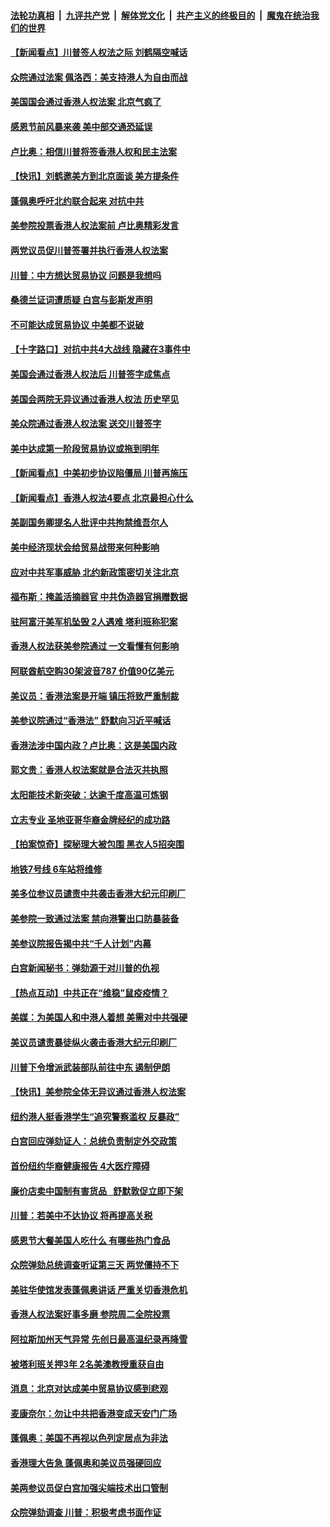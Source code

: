 ####  [法轮功真相](../../../../basic/blob/master/README.md?t=11220401) &nbsp;|&nbsp; [九评共产党](../../../../9ping.md/blob/master/README.md?t=11220401) &nbsp;|&nbsp; [解体党文化](../../../../jtdwh.md/blob/master/README.md?t=11220401)  &nbsp;|&nbsp; [共产主义的终极目的](../../../../gczydzjmd.md/blob/master/README.md?t=11220401) &nbsp;|&nbsp; [魔鬼在统治我们的世界](../../../../mgztzwmdsj.md/blob/master/README.md?t=11220401) 

#### [【新闻看点】川普签人权法之际 刘鹤隔空喊话](../pages/nsc412/n11672050.md?t=11220401) 

#### [众院通过法案 佩洛西：美支持港人为自由而战](../pages/nsc412/n11671835.md?t=11220401) 

#### [美国国会通过香港人权法案 北京气疯了](../pages/nsc412/n11671995.md?t=11220401) 

#### [感恩节前风暴来袭 美中部交通恐延误](../pages/nsc412/n11671782.md?t=11220401) 

#### [卢比奥：相信川普将签香港人权和民主法案](../pages/nsc412/n11671914.md?t=11220401) 

#### [【快讯】刘鹤邀美方到北京面谈 美方提条件](../pages/nsc412/n11671390.md?t=11220401) 

#### [蓬佩奥呼吁北约联合起来 对抗中共](../pages/nsc412/n11671222.md?t=11220401) 

#### [美参院投票香港人权法案前 卢比奥精彩发言](../pages/nsc412/n11670525.md?t=11220401) 

#### [两党议员促川普签署并执行香港人权法案](../pages/nsc412/n11670326.md?t=11220401) 

#### [川普：中方想达贸易协议 问题是我想吗](../pages/nsc412/n11669724.md?t=11220401) 

#### [桑德兰证词遭质疑 白宫与彭斯发声明](../pages/nsc412/n11669929.md?t=11220401) 

#### [不可能达成贸易协议 中美都不说破](../pages/nsc412/n11670001.md?t=11220401) 

#### [【十字路口】对抗中共4大战线 隐藏在3事件中](../pages/nsc412/n11660535.md?t=11220401) 

#### [美国会通过香港人权法后 川普签字成焦点](../pages/nsc412/n11669757.md?t=11220401) 

#### [美国会两院无异议通过香港人权法 历史罕见](../pages/nsc412/n11669669.md?t=11220401) 

#### [美众院通过香港人权法案 送交川普签字](../pages/nsc412/n11669636.md?t=11220401) 

#### [美中达成第一阶段贸易协议或拖到明年](../pages/nsc412/n11669887.md?t=11220401) 

#### [【新闻看点】中美初步协议陷僵局 川普再施压](../pages/nsc412/n11669475.md?t=11220401) 

#### [【新闻看点】香港人权法4要点 北京最担心什么](../pages/nsc412/n11669474.md?t=11220401) 

#### [美副国务卿提名人批评中共拘禁维吾尔人](../pages/nsc412/n11669629.md?t=11220401) 

#### [美中经济现状会给贸易战带来何种影响](../pages/nsc412/n11669699.md?t=11220401) 

#### [应对中共军事威胁 北约新政策密切关注北京](../pages/nsc412/n11669383.md?t=11220401) 

#### [福布斯：掩盖活摘器官 中共伪造器官捐赠数据](../pages/nsc412/n11669316.md?t=11220401) 

#### [驻阿富汗美军机坠毁 2人遇难 塔利班称犯案](../pages/nsc412/n11669321.md?t=11220401) 

#### [香港人权法获美参院通过 一文看懂有何影响](../pages/nsc412/n11669141.md?t=11220401) 

#### [阿联酋航空购30架波音787 价值90亿美元](../pages/nsc412/n11668996.md?t=11220401) 

#### [美议员：香港法案是开端 镇压将致严重制裁](../pages/nsc412/n11668848.md?t=11220401) 

#### [美参议院通过“香港法” 舒默向习近平喊话](../pages/nsc412/n11668673.md?t=11220401) 

#### [香港法涉中国内政？卢比奥：这是美国内政](../pages/nsc412/n11668614.md?t=11220401) 

#### [郭文贵：香港人权法案就是合法灭共执照](../pages/nsc412/n11668559.md?t=11220401) 

#### [太阳能技术新突破：达逾千度高温可炼钢](../pages/nsc412/n11668475.md?t=11220401) 

#### [立志专业 圣地亚哥华裔金牌经纪的成功路](../pages/nsc412/n11668212.md?t=11220401) 

#### [【拍案惊奇】探秘理大被包围 黑衣人5招突围](../pages/nsc412/n11667992.md?t=11220401) 

#### [地铁7号线 6车站将维修](../pages/nsc412/n11668025.md?t=11220401) 

#### [美多位参议员谴责中共袭击香港大纪元印刷厂](../pages/nsc412/n11667714.md?t=11220401) 

#### [美参院一致通过法案 禁向港警出口防暴装备](../pages/nsc412/n11667649.md?t=11220401) 

#### [美参议院报告揭中共“千人计划”内幕](../pages/nsc412/n11667664.md?t=11220401) 

#### [白宫新闻秘书：弹劾源于对川普的仇视](../pages/nsc412/n11667324.md?t=11220401) 

#### [【热点互动】中共正在“维稳”鼠疫疫情？](../pages/nsc412/n11667347.md?t=11220401) 

#### [美媒：为美国人和中港人着想 美需对中共强硬](../pages/nsc412/n11667451.md?t=11220401) 

#### [美议员谴责暴徒纵火袭击香港大纪元印刷厂](../pages/nsc412/n11667229.md?t=11220401) 

#### [川普下令增派武装部队前往中东 遏制伊朗](../pages/nsc412/n11666819.md?t=11220401) 

#### [【快讯】美参院全体无异议通过香港人权法案](../pages/nsc412/n11666560.md?t=11220401) 

#### [纽约港人挺香港学生“追究警察滥权 反暴政”](../pages/nsc412/n11667046.md?t=11220401) 

#### [白宫回应弹劾证人：总统负责制定外交政策](../pages/nsc412/n11667299.md?t=11220401) 

#### [首份纽约华裔健康报告 4大医疗障碍](../pages/nsc412/n11667192.md?t=11220401) 

#### [廉价店卖中国制有害货品  舒默敦促立即下架](../pages/nsc412/n11667162.md?t=11220401) 

#### [川普：若美中不达协议 将再提高关税](../pages/nsc412/n11667061.md?t=11220401) 

#### [感恩节大餐美国人吃什么 有哪些热门食品](../pages/nsc412/n11666497.md?t=11220401) 

#### [众院弹劾总统调查听证第三天 两党僵持不下](../pages/nsc412/n11666674.md?t=11220401) 

#### [美驻华使馆发表蓬佩奥讲话 严重关切香港危机](../pages/nsc412/n11666676.md?t=11220401) 

#### [香港人权法案好事多磨 参院周二全院投票](../pages/nsc412/n11666513.md?t=11220401) 

#### [阿拉斯加州天气异常 先创日最高温纪录再降雪](../pages/nsc412/n11666359.md?t=11220401) 

#### [被塔利班关押3年 2名美澳教授重获自由](../pages/nsc412/n11666218.md?t=11220401) 

#### [消息：北京对达成美中贸易协议感到悲观](../pages/nsc412/n11665982.md?t=11220401) 

#### [麦康奈尔：勿让中共把香港变成天安门广场](../pages/nsc412/n11665134.md?t=11220401) 

#### [蓬佩奥：美国不再视以色列定居点为非法](../pages/nsc412/n11664578.md?t=11220401) 

#### [香港理大告急 蓬佩奥和美议员强硬回应](../pages/nsc412/n11664603.md?t=11220401) 

#### [美两参议员促白宫加强尖端技术出口管制](../pages/nsc412/n11664556.md?t=11220401) 

#### [众院弹劾调查 川普：积极考虑书面作证](../pages/nsc412/n11664251.md?t=11220401) 

